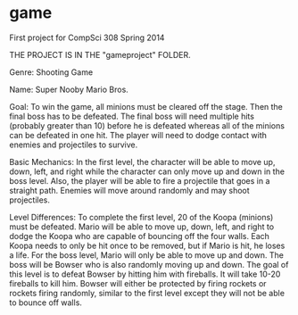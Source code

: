 game
====

First project for CompSci 308 Spring 2014

THE PROJECT IS IN THE "gameproject" FOLDER.

Genre: Shooting Game

Name: Super Nooby Mario Bros.

Goal: To win the game, all minions must be cleared off the stage. Then the final boss has to be defeated. The final boss will need multiple hits (probably greater than 10) before he is defeated whereas all of the minions can be defeated in one hit. The player will need to dodge contact with enemies and projectiles to survive.

Basic Mechanics: In the first level, the character will be able to move up, down, left, and right while the character can only move up and down in the boss level. Also, the player will be able to fire a projectile that goes in a straight path. Enemies will move around randomly and may shoot projectiles.

Level Differences: To complete the first level, 20 of the Koopa (minions) must be defeated. Mario will be able to move up, down, left, and right to dodge the Koopa who are capable of bouncing off the four walls. Each Koopa needs to only be hit once to be removed, but if Mario is hit, he loses a life. For the boss level, Mario will only be able to move up and down. The boss will be Bowser who is also randomly moving up and down. The goal of this level is to defeat Bowser by hitting him with fireballs. It will take 10-20 fireballs to kill him. Bowser will either be protected by firing rockets or rockets firing randomly, similar to the first level except they will not be able to bounce off walls.
